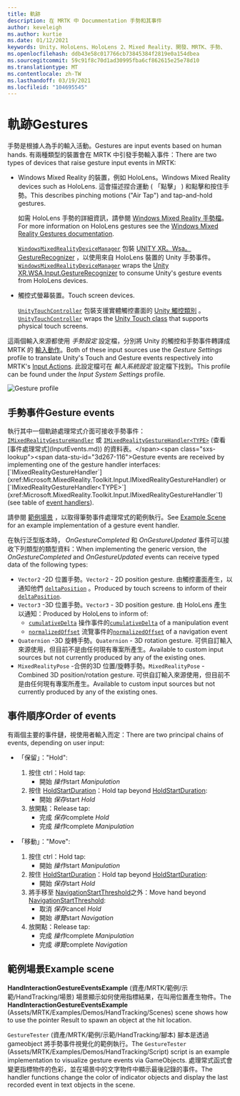 ```yaml
---
title: 軌跡
description: 在 MRTK 中 Docummentation 手勢和其事件
author: keveleigh
ms.author: kurtie
ms.date: 01/12/2021
keywords: Unity、HoloLens、HoloLens 2、Mixed Reality、開發、MRTK、手勢、
ms.openlocfilehash: ddb43e58c017766cb73845384f2819e0a154dbea
ms.sourcegitcommit: 59c91f8c70d1ad30995fba6cf862615e25e78d10
ms.translationtype: MT
ms.contentlocale: zh-TW
ms.lasthandoff: 03/19/2021
ms.locfileid: "104695545"
---
```

# <a name="gestures"></a><span data-ttu-id="3d267-104">軌跡</span><span class="sxs-lookup"><span data-stu-id="3d267-104">Gestures</span></span>

<span data-ttu-id="3d267-105">手勢是根據人為手的輸入活動。</span><span class="sxs-lookup"><span data-stu-id="3d267-105">Gestures are input events based on human hands.</span></span> <span data-ttu-id="3d267-106">有兩種類型的裝置會在 MRTK 中引發手勢輸入事件：</span><span class="sxs-lookup"><span data-stu-id="3d267-106">There are two types of devices that raise gesture input events in MRTK:</span></span>

- <span data-ttu-id="3d267-107">Windows Mixed Reality 的裝置，例如 HoloLens。</span><span class="sxs-lookup"><span data-stu-id="3d267-107">Windows Mixed Reality devices such as HoloLens.</span></span> <span data-ttu-id="3d267-108">這會描述捏合運動 ( 「點擊」 ) 和點擊和按住手勢。</span><span class="sxs-lookup"><span data-stu-id="3d267-108">This describes pinching motions ("Air Tap") and tap-and-hold gestures.</span></span>

  <span data-ttu-id="3d267-109">如需 HoloLens 手勢的詳細資訊，請參閱 [Windows Mixed Reality 手勢檔](https://docs.microsoft.com/windows/mixed-reality/gestures)。</span><span class="sxs-lookup"><span data-stu-id="3d267-109">For more information on HoloLens gestures see the [Windows Mixed Reality Gestures documentation](https://docs.microsoft.com/windows/mixed-reality/gestures).</span></span>

  <span data-ttu-id="3d267-110">[`WindowsMixedRealityDeviceManager`](xref:Microsoft.MixedReality.Toolkit.WindowsMixedReality.Input.WindowsMixedRealityDeviceManager) 包裝 [UNITY XR。Wsa。GestureRecognizer](https://docs.unity3d.com/ScriptReference/XR.WSA.Input.GestureRecognizer.html) ，以使用來自 HoloLens 裝置的 Unity 手勢事件。</span><span class="sxs-lookup"><span data-stu-id="3d267-110">[`WindowsMixedRealityDeviceManager`](xref:Microsoft.MixedReality.Toolkit.WindowsMixedReality.Input.WindowsMixedRealityDeviceManager) wraps the [Unity XR.WSA.Input.GestureRecognizer](https://docs.unity3d.com/ScriptReference/XR.WSA.Input.GestureRecognizer.html) to consume Unity's gesture events from HoloLens devices.</span></span>

- <span data-ttu-id="3d267-111">觸控式螢幕裝置。</span><span class="sxs-lookup"><span data-stu-id="3d267-111">Touch screen devices.</span></span>

  <span data-ttu-id="3d267-112">[`UnityTouchController`](xref:Microsoft.MixedReality.Toolkit.Input.UnityInput) 包裝支援實體觸控畫面的 [Unity 觸控類別](https://docs.unity3d.com/ScriptReference/Touch.html) 。</span><span class="sxs-lookup"><span data-stu-id="3d267-112">[`UnityTouchController`](xref:Microsoft.MixedReality.Toolkit.Input.UnityInput) wraps the [Unity Touch class](https://docs.unity3d.com/ScriptReference/Touch.html) that supports physical touch screens.</span></span>

<span data-ttu-id="3d267-113">這兩個輸入來源都使用 _手勢設定_ 設定檔，分別將 Unity 的觸控和手勢事件轉譯成 MRTK 的 [輸入動作](InputActions.md)。</span><span class="sxs-lookup"><span data-stu-id="3d267-113">Both of these input sources use the _Gesture Settings_ profile to translate Unity's Touch and Gesture events respectively into MRTK's [Input Actions](InputActions.md).</span></span> <span data-ttu-id="3d267-114">此設定檔可在 _輸入系統設定_ 設定檔下找到。</span><span class="sxs-lookup"><span data-stu-id="3d267-114">This profile can be found under the _Input System Settings_ profile.</span></span>

<img src="../Images/Input/GestureProfile.png" style="max-width:100%;" alt="Gesture profile">

## <a name="gesture-events"></a><span data-ttu-id="3d267-115">手勢事件</span><span class="sxs-lookup"><span data-stu-id="3d267-115">Gesture events</span></span>

<span data-ttu-id="3d267-116">執行其中一個軌跡處理常式介面可接收手勢事件： [`IMixedRealityGestureHandler`](xref:Microsoft.MixedReality.Toolkit.Input.IMixedRealityGestureHandler) 或 [`IMixedRealityGestureHandler<TYPE>`](xref:Microsoft.MixedReality.Toolkit.Input.IMixedRealityGestureHandler`1) (查看 [事件處理常式](InputEvents.md)) 的資料表。</span><span class="sxs-lookup"><span data-stu-id="3d267-116">Gesture events are received by implementing one of the gesture handler interfaces: [`IMixedRealityGestureHandler`](xref:Microsoft.MixedReality.Toolkit.Input.IMixedRealityGestureHandler) or [`IMixedRealityGestureHandler<TYPE>`](xref:Microsoft.MixedReality.Toolkit.Input.IMixedRealityGestureHandler`1) (see table of [event handlers](InputEvents.md)).</span></span>

<span data-ttu-id="3d267-117">請參閱 [範例場景](#example-scene) ，以取得筆勢事件處理常式的範例執行。</span><span class="sxs-lookup"><span data-stu-id="3d267-117">See [Example Scene](#example-scene) for an example implementation of a gesture event handler.</span></span>

<span data-ttu-id="3d267-118">在執行泛型版本時， *OnGestureCompleted* 和 *OnGestureUpdated* 事件可以接收下列類型的類型資料：</span><span class="sxs-lookup"><span data-stu-id="3d267-118">When implementing the generic version, the *OnGestureCompleted* and *OnGestureUpdated* events can receive typed data of the following types:</span></span>

- <span data-ttu-id="3d267-119">`Vector2` -2D 位置手勢。</span><span class="sxs-lookup"><span data-stu-id="3d267-119">`Vector2` - 2D position gesture.</span></span> <span data-ttu-id="3d267-120">由觸控畫面產生，以通知他們 [`deltaPosition`](https://docs.unity3d.com/ScriptReference/Touch-deltaPosition.html) 。</span><span class="sxs-lookup"><span data-stu-id="3d267-120">Produced by touch screens to inform of their [`deltaPosition`](https://docs.unity3d.com/ScriptReference/Touch-deltaPosition.html).</span></span>
- <span data-ttu-id="3d267-121">`Vector3` -3D 位置手勢。</span><span class="sxs-lookup"><span data-stu-id="3d267-121">`Vector3` - 3D position gesture.</span></span> <span data-ttu-id="3d267-122">由 HoloLens 產生以通知：</span><span class="sxs-lookup"><span data-stu-id="3d267-122">Produced by HoloLens to inform of:</span></span>
  - <span data-ttu-id="3d267-123">[`cumulativeDelta`](https://docs.unity3d.com/ScriptReference/XR.WSA.Input.ManipulationUpdatedEventArgs-cumulativeDelta.html) 操作事件的</span><span class="sxs-lookup"><span data-stu-id="3d267-123">[`cumulativeDelta`](https://docs.unity3d.com/ScriptReference/XR.WSA.Input.ManipulationUpdatedEventArgs-cumulativeDelta.html) of a manipulation event</span></span>
  - <span data-ttu-id="3d267-124">[`normalizedOffset`](https://docs.unity3d.com/ScriptReference/XR.WSA.Input.NavigationUpdatedEventArgs-normalizedOffset.html) 流覽事件的</span><span class="sxs-lookup"><span data-stu-id="3d267-124">[`normalizedOffset`](https://docs.unity3d.com/ScriptReference/XR.WSA.Input.NavigationUpdatedEventArgs-normalizedOffset.html) of a navigation event</span></span>
- <span data-ttu-id="3d267-125">`Quaternion` -3D 旋轉手勢。</span><span class="sxs-lookup"><span data-stu-id="3d267-125">`Quaternion` - 3D rotation gesture.</span></span> <span data-ttu-id="3d267-126">可供自訂輸入來源使用，但目前不是由任何現有專案所產生。</span><span class="sxs-lookup"><span data-stu-id="3d267-126">Available to custom input sources but not currently produced by any of the existing ones.</span></span>
- <span data-ttu-id="3d267-127">`MixedRealityPose` -合併的3D 位置/旋轉手勢。</span><span class="sxs-lookup"><span data-stu-id="3d267-127">`MixedRealityPose` - Combined 3D position/rotation gesture.</span></span> <span data-ttu-id="3d267-128">可供自訂輸入來源使用，但目前不是由任何現有專案所產生。</span><span class="sxs-lookup"><span data-stu-id="3d267-128">Available to custom input sources but not currently produced by any of the existing ones.</span></span>

## <a name="order-of-events"></a><span data-ttu-id="3d267-129">事件順序</span><span class="sxs-lookup"><span data-stu-id="3d267-129">Order of events</span></span>

<span data-ttu-id="3d267-130">有兩個主要的事件鏈，視使用者輸入而定：</span><span class="sxs-lookup"><span data-stu-id="3d267-130">There are two principal chains of events, depending on user input:</span></span>

- <span data-ttu-id="3d267-131">「保留」：</span><span class="sxs-lookup"><span data-stu-id="3d267-131">"Hold":</span></span>
    1. <span data-ttu-id="3d267-132">按住 ctrl：</span><span class="sxs-lookup"><span data-stu-id="3d267-132">Hold tap:</span></span>
        - <span data-ttu-id="3d267-133">開始 _操作_</span><span class="sxs-lookup"><span data-stu-id="3d267-133">start _Manipulation_</span></span>
    1. <span data-ttu-id="3d267-134">按住 [HoldStartDuration](xref:Microsoft.MixedReality.Toolkit.Input.MixedRealityInputSimulationProfile.HoldStartDuration)：</span><span class="sxs-lookup"><span data-stu-id="3d267-134">Hold tap beyond [HoldStartDuration](xref:Microsoft.MixedReality.Toolkit.Input.MixedRealityInputSimulationProfile.HoldStartDuration):</span></span>
        - <span data-ttu-id="3d267-135">開始 _保存_</span><span class="sxs-lookup"><span data-stu-id="3d267-135">start _Hold_</span></span>
    1. <span data-ttu-id="3d267-136">放開點：</span><span class="sxs-lookup"><span data-stu-id="3d267-136">Release tap:</span></span>
        - <span data-ttu-id="3d267-137">完成 _保存_</span><span class="sxs-lookup"><span data-stu-id="3d267-137">complete _Hold_</span></span>
        - <span data-ttu-id="3d267-138">完成 _操作_</span><span class="sxs-lookup"><span data-stu-id="3d267-138">complete _Manipulation_</span></span>

- <span data-ttu-id="3d267-139">「移動」：</span><span class="sxs-lookup"><span data-stu-id="3d267-139">"Move":</span></span>
    1. <span data-ttu-id="3d267-140">按住 ctrl：</span><span class="sxs-lookup"><span data-stu-id="3d267-140">Hold tap:</span></span>
        - <span data-ttu-id="3d267-141">開始 _操作_</span><span class="sxs-lookup"><span data-stu-id="3d267-141">start _Manipulation_</span></span>
    1. <span data-ttu-id="3d267-142">按住 [HoldStartDuration](xref:Microsoft.MixedReality.Toolkit.Input.MixedRealityInputSimulationProfile.HoldStartDuration)：</span><span class="sxs-lookup"><span data-stu-id="3d267-142">Hold tap beyond [HoldStartDuration](xref:Microsoft.MixedReality.Toolkit.Input.MixedRealityInputSimulationProfile.HoldStartDuration):</span></span>
        - <span data-ttu-id="3d267-143">開始 _保存_</span><span class="sxs-lookup"><span data-stu-id="3d267-143">start _Hold_</span></span>
    1. <span data-ttu-id="3d267-144">將手移至 [NavigationStartThreshold](xref:Microsoft.MixedReality.Toolkit.Input.MixedRealityInputSimulationProfile.NavigationStartThreshold)之外：</span><span class="sxs-lookup"><span data-stu-id="3d267-144">Move hand beyond [NavigationStartThreshold](xref:Microsoft.MixedReality.Toolkit.Input.MixedRealityInputSimulationProfile.NavigationStartThreshold):</span></span>
        - <span data-ttu-id="3d267-145">取消 _保存_</span><span class="sxs-lookup"><span data-stu-id="3d267-145">cancel _Hold_</span></span>
        - <span data-ttu-id="3d267-146">開始 _導覽_</span><span class="sxs-lookup"><span data-stu-id="3d267-146">start _Navigation_</span></span>
    1. <span data-ttu-id="3d267-147">放開點：</span><span class="sxs-lookup"><span data-stu-id="3d267-147">Release tap:</span></span>
        - <span data-ttu-id="3d267-148">完成 _操作_</span><span class="sxs-lookup"><span data-stu-id="3d267-148">complete _Manipulation_</span></span>
        - <span data-ttu-id="3d267-149">完成 _導覽_</span><span class="sxs-lookup"><span data-stu-id="3d267-149">complete _Navigation_</span></span>

## <a name="example-scene"></a><span data-ttu-id="3d267-150">範例場景</span><span class="sxs-lookup"><span data-stu-id="3d267-150">Example scene</span></span>

<span data-ttu-id="3d267-151">**HandInteractionGestureEventsExample** (資產/MRTK/範例/示範/HandTracking/場景) 場景顯示如何使用指標結果，在叫用位置產生物件。</span><span class="sxs-lookup"><span data-stu-id="3d267-151">The **HandInteractionGestureEventsExample** (Assets/MRTK/Examples/Demos/HandTracking/Scenes) scene shows how to use the pointer Result to spawn an object at the hit location.</span></span>

<span data-ttu-id="3d267-152">`GestureTester` (資產/MRTK/範例/示範/HandTracking/腳本) 腳本是透過 gameobject 將手勢事件視覺化的範例執行。</span><span class="sxs-lookup"><span data-stu-id="3d267-152">The `GestureTester` (Assets/MRTK/Examples/Demos/HandTracking/Script) script is an example implementation to visualize gesture events via GameObjects.</span></span> <span data-ttu-id="3d267-153">處理常式函式會變更指標物件的色彩，並在場景中的文字物件中顯示最後記錄的事件。</span><span class="sxs-lookup"><span data-stu-id="3d267-153">The handler functions change the color of indicator objects and display the last recorded event in text objects in the scene.</span></span>
